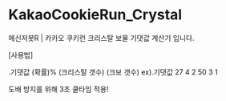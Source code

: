 # KakaoCookieRun_Crystal
메신저봇R | 카카오 쿠키런 크리스탈 보물 기댓값 계산기 입니다.

[사용법]

.기댓값
(확률)% (크리스탈 갯수) (크보 갯수)
ex).기댓값
27 4 2
50 3 1

도배 방지를 위해 3초 쿨타임 적용!
